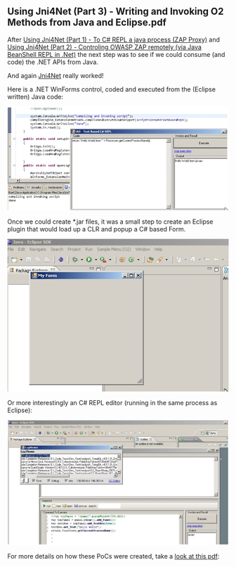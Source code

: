 ##  Using Jni4Net (Part 3) - Writing and Invoking O2 Methods from Java and Eclipse.pdf 

After [Using Jni4Net (Part 1) - To C# REPL a java process (ZAP Proxy)](http://diniscruz.blogspot.co.uk/2012/11/using-jni4net-part-1-to-c-repl-java.html) and  [Using Jni4Net (Part 2) - Controling OWASP ZAP remotely (via Java BeanShell REPL in .Net)](http://diniscruz.blogspot.co.uk/2012/11/using-jni4net-part-2-controling-owasp.html) the next step was to see if we could consume (and code) the .NET APIs from Java.

And again [Jni4Net](http://jni4net.sourceforge.net/) really worked!

Here is a .NET WinForms control, coded and executed from the (Eclipse written) Java code:

![](images/CropperCapture_5B77_5D.jpg)

Once we could create *.jar files, it was a small step to create an Eclipse plugin that would load up a CLR and popup a C# based Form.  

![](images/CropperCapture_5B78_5D.jpg)

Or more interestingly an C# REPL editor (running in the same process as Eclipse):

![](images/CropperCapture_5B79_5D.jpg)

For more details on how these PoCs were created, take a [look at this pdf](https://dl.dropbox.com/u/81532342/O2%20Raw%20Docs/Pdfs/Using%20Jni4Net%20%28Part%203%29%20-%20Writing%20and%20Invoking%20O2%20Methods%20from%20Java%20and%20Eclipse.pdf):
